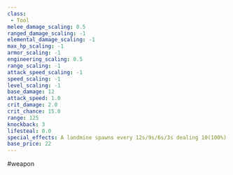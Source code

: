 ```yaml
---
class: 
 - Tool
melee_damage_scaling: 0.5
ranged_damage_scaling: -1
elemental_damage_scaling: -1
max_hp_scaling: -1
armor_scaling: -1
engineering_scaling: 0.5
range_scaling: -1
attack_speed_scaling: -1
speed_scaling: -1
level_scaling: -1
base_damage: 12
attack_speed: 1.0
crit_damage: 2.0
crit_chance: 15.0
range: 125
knockback: 3
lifesteal: 0.0
special_effects: A landmine spawns every 12s/9s/6s/3s dealing 10(100%) damage in an area
base_price: 22
---
```

#weapon